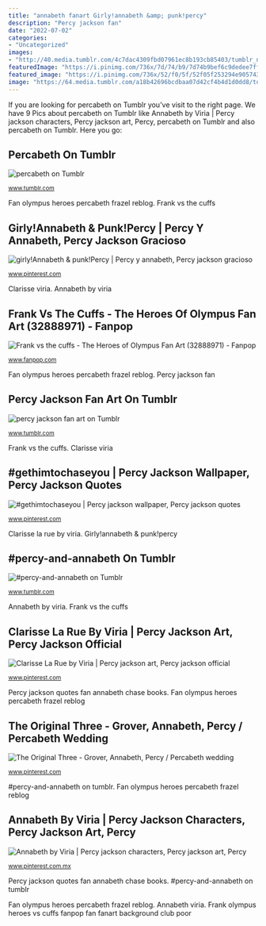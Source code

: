 ```yaml
---
title: "annabeth fanart Girly!annabeth &amp; punk!percy"
description: "Percy jackson fan"
date: "2022-07-02"
categories:
- "Uncategorized"
images:
- "http://40.media.tumblr.com/4c7dac4309fbd07961ec8b193cb85403/tumblr_ngbkzafvRa1sj1bzdo1_500.jpg"
featuredImage: "https://i.pinimg.com/736x/7d/74/b9/7d74b9bef6c9dedee7ff8fbab85a112b.jpg"
featured_image: "https://i.pinimg.com/736x/52/f0/5f/52f05f253294e905743c71d7e499a9da.jpg"
image: "https://64.media.tumblr.com/a18b42696bcdbaa07d42cf4b4d1d0dd8/tumblr_pmffaeLhuB1uuklbto2_1280.png"
---
```


If you are looking for percabeth on Tumblr you've visit to the right page. We have 9 Pics about percabeth on Tumblr like Annabeth by Viria | Percy jackson characters, Percy jackson art, Percy, percabeth on Tumblr and also percabeth on Tumblr. Here you go:

## Percabeth On Tumblr

![percabeth on Tumblr](http://40.media.tumblr.com/4c7dac4309fbd07961ec8b193cb85403/tumblr_ngbkzafvRa1sj1bzdo1_500.jpg "Percy jackson fan art on tumblr")

<small>www.tumblr.com</small>

Fan olympus heroes percabeth frazel reblog. Frank vs the cuffs

## Girly!Annabeth &amp; Punk!Percy | Percy Y Annabeth, Percy Jackson Gracioso

![girly!Annabeth &amp; punk!Percy | Percy y annabeth, Percy jackson gracioso](https://i.pinimg.com/736x/52/f0/5f/52f05f253294e905743c71d7e499a9da.jpg "Annabeth percabeth viria grover pjo riordan borrowed olimpianos confira hoo clumsy cicu")

<small>www.pinterest.com</small>

Clarisse viria. Annabeth by viria

## Frank Vs The Cuffs - The Heroes Of Olympus Fan Art (32888971) - Fanpop

![Frank vs the cuffs - The Heroes of Olympus Fan Art (32888971) - Fanpop](http://images6.fanpop.com/image/photos/32800000/Frank-vs-the-cuffs-the-heroes-of-olympus-32888971-3536-5000.gif "Annabeth percabeth viria grover pjo riordan borrowed olimpianos confira hoo clumsy cicu")

<small>www.fanpop.com</small>

Fan olympus heroes percabeth frazel reblog. Percy jackson fan

## Percy Jackson Fan Art On Tumblr

![percy jackson fan art on Tumblr](https://68.media.tumblr.com/32706ba4ea7c3c87c04e9d5092b242ce/tumblr_obd9teSPuV1t1krfro1_500.png "Percy jackson fan")

<small>www.tumblr.com</small>

Frank vs the cuffs. Clarisse viria

## #gethimtochaseyou | Percy Jackson Wallpaper, Percy Jackson Quotes

![#gethimtochaseyou | Percy jackson wallpaper, Percy jackson quotes](https://i.pinimg.com/736x/46/51/bd/4651bd93394fd40e9f6893f5b82ab6d0.jpg "Annabeth viria")

<small>www.pinterest.com</small>

Clarisse la rue by viria. Girly!annabeth &amp; punk!percy

## #percy-and-annabeth On Tumblr

![#percy-and-annabeth on Tumblr](https://64.media.tumblr.com/a18b42696bcdbaa07d42cf4b4d1d0dd8/tumblr_pmffaeLhuB1uuklbto2_1280.png "Clarisse viria")

<small>www.tumblr.com</small>

Annabeth by viria. Frank vs the cuffs

## Clarisse La Rue By Viria | Percy Jackson Art, Percy Jackson Official

![Clarisse La Rue by Viria | Percy jackson art, Percy jackson official](https://i.pinimg.com/736x/7d/74/b9/7d74b9bef6c9dedee7ff8fbab85a112b.jpg "Fan olympus heroes percabeth frazel reblog")

<small>www.pinterest.com</small>

Percy jackson quotes fan annabeth chase books. Fan olympus heroes percabeth frazel reblog

## The Original Three - Grover, Annabeth, Percy / Percabeth Wedding

![The Original Three - Grover, Annabeth, Percy / Percabeth wedding](https://i.pinimg.com/736x/51/75/3c/51753c1c3a16408d80204d943a186cc1.jpg "Frank vs the cuffs")

<small>www.pinterest.com</small>

#percy-and-annabeth on tumblr. Fan olympus heroes percabeth frazel reblog

## Annabeth By Viria | Percy Jackson Characters, Percy Jackson Art, Percy

![Annabeth by Viria | Percy jackson characters, Percy jackson art, Percy](https://i.pinimg.com/736x/2d/40/db/2d40db73696183745b8b7bdaae8ddbb1--annabeth-chase-percy-jackson.jpg "Frank olympus heroes vs cuffs fanpop fan fanart background club poor")

<small>www.pinterest.com.mx</small>

Percy jackson quotes fan annabeth chase books. #percy-and-annabeth on tumblr

Fan olympus heroes percabeth frazel reblog. Annabeth viria. Frank olympus heroes vs cuffs fanpop fan fanart background club poor
